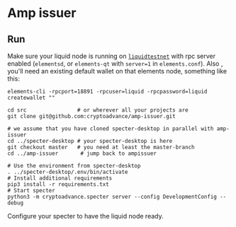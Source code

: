 # Amp issuer

## Run

Make sure your liquid node is running on [`liquidtestnet`](https://liquidtestnet.com/) with rpc server enabled (`elementsd`, or `elements-qt` with `server=1` in `elements.conf`).
Also , you'll need an existing default wallet on that elements node, something like this:
```
elements-cli -rpcport=18891 -rpcuser=liquid -rpcpassword=liquid createwallet ""
```


```
cd src                # or wherever all your projects are
git clone git@github.com:cryptoadvance/amp-issuer.git

# we assume that you have cloned specter-desktop in parallel with amp-issuer
cd ../specter-desktop # your specter-desktop is here
git checkout master   # you need at least the master-branch
cd ../amp-issuer       # jump back to ampissuer

# Use the environment from specter-desktop
. ../specter-desktop/.env/bin/activate
# Install additional requirements
pip3 install -r requirements.txt
# Start specter
python3 -m cryptoadvance.specter server --config DevelopmentConfig --debug
```

Configure your specter to have the liquid node ready.
